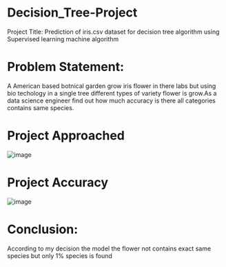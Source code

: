 # Decision_Tree-Project
Project Title: Prediction of iris.csv dataset for decision tree algorithm using Supervised learning machine algorithm
# Problem Statement:
A American based botnical garden grow iris flower in there labs but using bio techology in a single tree different types of variety flower is grow.As a data science engineer find out how much accuracy is there all categories contains same species.
# Project Approached
![image](https://github.com/BaddamPoojitha/Decision_Tree-Project/assets/143176328/6d114cac-4da5-47a5-8184-54927381e99c)
# Project Accuracy
![image](https://github.com/BaddamPoojitha/Decision_Tree-Project/assets/143176328/bdd779aa-a462-4620-88ac-9e28cc04c476)
# Conclusion:
According to my decision the model the flower not contains exact same species but only 1% species is found


